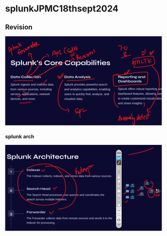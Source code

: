 # splunkJPMC18thsept2024

## Revision 

<img src="rev1.png">

### splunk arch 

<img src="rev2.png">

